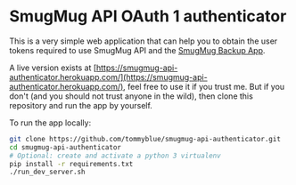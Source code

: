 # SmugMug API OAuth 1 authenticator

This is a very simple web application that can help you to obtain the user tokens required to
use SmugMug API and the [SmugMug Backup App](https://github.com/tommyblue/smugmug-backup).

A live version exists at [https://smugmug-api-authenticator.herokuapp.com/](https://smugmug-api-authenticator.herokuapp.com/), feel free to use it if you trust me. But if you don't (and you should not trust anyone in
the wild), then clone this repository and run the app by yourself.

To run the app locally:

```bash
git clone https://github.com/tommyblue/smugmug-api-authenticator.git
cd smugmug-api-authenticator
# Optional: create and activate a python 3 virtualenv
pip install -r requirements.txt
./run_dev_server.sh
```
